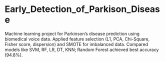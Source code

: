 # Early_Detection_of_Parkison_Disease
Machine learning project for Parkinson’s disease prediction using biomedical voice data. Applied feature selection (L1, PCA, Chi-Square, Fisher score, dispersion) and SMOTE for imbalanced data. Compared models like SVM, RF, LR, DT, KNN; Random Forest achieved best accuracy (94.8%).
